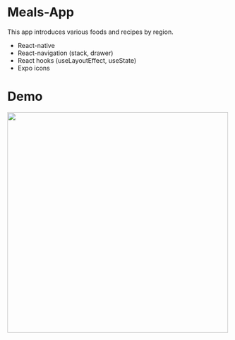 # Meals-App

This app introduces various foods and recipes by region.

- React-native
- React-navigation (stack, drawer)
- React hooks (useLayoutEffect, useState)
- Expo icons

# Demo

<img src="https://github.com/jing54321/Meals-App/assets/75094086/4d0e920d-c7c7-4f6b-90b0-7fb802454a30" height="500">
